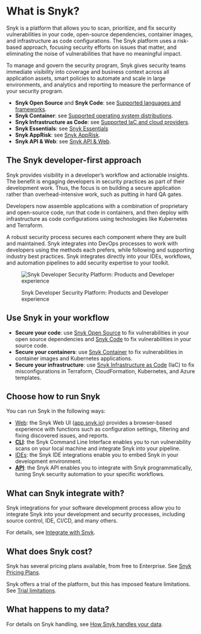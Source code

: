 # What is Snyk?

Snyk is a platform that allows you to scan, prioritize, and fix security vulnerabilities in your code, open-source dependencies, container images, and infrastructure as code configurations. The Snyk platform uses a risk-based approach, focusing security efforts on issues that matter, and eliminating the noise of vulnerabilities that have no meaningful impact.

To manage and govern the security program, Snyk gives security teams immediate visibility into coverage and business context across all application assets, smart policies to automate and scale in large environments, and analytics and reporting to measure the performance of your security program.

* **Snyk Open Source** and **Snyk Code**: see [Supported languages and frameworks](supported-languages-package-managers-and-frameworks/).
* **Snyk Container**: see [Supported operating system distributions](scan-with-snyk/snyk-container/how-snyk-container-works/operating-system-distributions-supported-by-snyk-container.md).
* **Snyk Infrastructure as Code**: see [Supported IaC and cloud providers](scan-with-snyk/snyk-iac/supported-iac-languages-cloud-providers-and-cloud-resources/).
* **Snyk Essentials**: see [Snyk Essentials](scan-with-snyk/snyk-essentials.md)&#x20;
* **Snyk AppRisk**: see [Snyk AppRisk](scan-with-snyk/snyk-apprisk.md).
* **Snyk API & Web**: see [Snyk API & Web](https://snyk.io/product/dast-api-web/).

## The Snyk developer-first approach

Snyk provides visibility in a developer’s workflow and actionable insights. The benefit is engaging developers in security practices as part of their development work. Thus, the focus is on building a secure application rather than overhead-intensive work, such as putting in hard QA gates.

Developers now assemble applications with a combination of proprietary and open-source code, run that code in containers, and then deploy with infrastructure as code configurations using technologies like Kubernetes and Terraform.

A robust security process secures each component where they are built and maintained. Snyk integrates into DevOps processes to work with developers using the methods each prefers, while following and supporting industry best practices. Snyk integrates directly into your IDEs, workflows, and automation pipelines to add security expertise to your toolkit.

<figure><img src=".gitbook/assets/image (565).png" alt="Snyk Developer Security Platform: Products and Developer experience"><figcaption><p>Snyk Developer Security Platform: Products and Developer experience</p></figcaption></figure>

## Use Snyk in your workflow

* **Secure your code**: use [Snyk Open Source](scan-with-snyk/snyk-open-source/) to fix vulnerabilities in your open source dependencies and [Snyk Code](scan-with-snyk/snyk-code/) to fix vulnerabilities in your source code.
* **Secure your containers**: use [Snyk Container](scan-with-snyk/snyk-container/) to fix vulnerabilities in container images and Kubernetes applications.
* **Secure your infrastructure**: use [Snyk Infrastructure as Code](scan-with-snyk/snyk-iac/) (IaC) to fix misconfigurations in Terraform, CloudFormation, Kubernetes, and Azure templates.

## Choose how to run Snyk

You can run Snyk in the following ways:

* [Web](getting-started/snyk-web-ui.md): the Snyk Web UI ([app.snyk.io](https://app.snyk.io)) provides a browser-based experience with functions such as configuration settings, filtering and fixing discovered issues, and reports.
* [**CLI**](snyk-cli/): the Snyk Command Line Interface enables you to run vulnerability scans on your local machine and integrate Snyk into your pipeline.
* [IDEs](scm-ide-and-ci-cd-integrations/snyk-ide-plugins-and-extensions/): the Snyk IDE integrations enable you to embed Snyk in your development environment.
* [**API**](snyk-api/): the Snyk API enables you to integrate with Snyk programmatically, tuning Snyk security automation to your specific workflows.

## What can Snyk integrate with?

Snyk integrations for your software development process allow you to integrate Snyk into your development and security processes, including source control, IDE, CI/CD, and many others.

For details, see [Integrate with Snyk](integrate-with-snyk/).

## **What does Snyk cost?**

Snyk has several pricing plans available, from free to Enterprise. See [Snyk Pricing Plans](https://snyk.io/plans/).

Snyk offers a trial of the platform, but this has imposed feature limitations. See [Trial limitations](implement-snyk/enterprise-implementation-guide/trial-limitations.md).

## What happens to my data?

For details on Snyk handling, see [How Snyk handles your data](working-with-snyk/how-snyk-handles-your-data.md).
